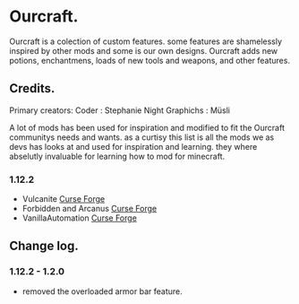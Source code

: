 # Ourcraft.
Ourcraft is a colection of custom features. some features are shamelessly inspired by other mods and some is our own designs. 
Ourcraft adds new potions, enchantmens, loads of new tools and weapons, and other features.

## Credits. 
Primary creators: 
Coder     : Stephanie Night
Graphichs : Müsli

A lot of mods has been used for inspiration and modified to fit the Ourcraft communitys needs and wants. 
as a curtisy this list is all the mods we as devs has looks at and used for inspiration and learning. 
they where abselutly invaluable for learning how to mod for minecraft. 

### 1.12.2
- Vulcanite [Curse Forge](https://www.curseforge.com/minecraft/mc-mods/vulcanite)
- Forbidden and Arcanus [Curse Forge](https://www.curseforge.com/minecraft/mc-mods/forbidden-arcanus/screenshots)
- VanillaAutomation [Curse Forge](https://www.curseforge.com/minecraft/mc-mods/vanillaautomation)

## Change log. 
### 1.12.2 - 1.2.0 
- removed the overloaded armor bar feature.